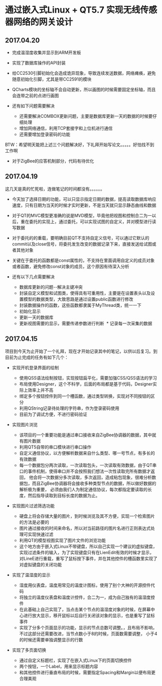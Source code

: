 # 通过嵌入式Linux + QT5.7 实现无线传感器网络的网关设计

## 2017.04.20

* 完成温湿度收集并显示到ARM开发板
* 实现了数据库操作的API封装
* 给CC2530引脚初始化会造成诡异现象，导致连续发送数据，网络瘫痪，避免随意初始化引脚，尤其是带CC2591的模块
* QCharts模块的坐标轴不会自动更新，所以画图的时候需要固定坐标轴，而且会连带之前的点进行画图

* 还有如下问题需要解决
  * 还需要解决COMBOX更新问题，主要是数据库更新一天的数据的时候要仔细处理
  * 增加网络通信，利用TCP套接字和上位机进行通信
  * 还需要增加登录密码的功能
 
BTW：希望明天能把上述三个问题解决好，下礼拜开始写论文。。。。。好怕找不到工作啊


* 对于ZigBee的应答机制部分，代码有待优化


## 2017.04.19

这几天是真的忙死啦，连做笔记的时间都没有。。。。。。
* 今天加了选择日期的功能，可以只显示指定日期的数据，提高读取数据库响应速度，只有日期为当天的时候才实时更新，不是当天就只显示静态曲线和数据
* 对于QT的MVC模型更准确的说是MVD模型，毕竟他把视图和控制合二为一以后，重在委托的实现上，通过委托，可以实现试图的自定义，并对模型进行读写数据
* 对于委托的的重载，要明确目前QT不支持自定义信号，可以通过它默认的commit以及close信号，将委托发生改变的数据记录下来，直接发送给试图或者其他对象
* 关键在于委托的函数都是const属性的，不支持在里面调用自定义的成员对象或者函数，避免修改const对象的成员，这个原因有待深入分析

* 还有以下几点需要解决
  * 数据库更新的问题--解决主键冲突
  * 封装自定义模型和试图类，使得具有可重用性，主要是在设置表头以及设置模型的数据类型，大致思路是通过设置public函数进行修改
  * 封装数据操作的函数，这些函数都隶属于MyThread类，统一一下
  * 初始化显示
  * 更新一天的数据库
  * 更新视图需要的显示，需要传递参数进行判断
  * 记录每一次采集的数据


## 2017.04.15
项目到今天为止开始了一个礼拜，现在才开始记录其中的笔记，以供以后复习。到目前为止完成的任务有如下几个：

* 实现开机登录界面的绘制
  * 使用QSS语法绘制按钮，实现按钮扁平化，需要加强CSS/QSS语法的学习
  * 布局使用Designer，这个不科学，后面的布局都是基于代码，Designer实际上效率上并不高
  * 绑定多个按钮控件到同一个槽函数，通过类型转换，实现对不同按钮的区分
  * 利用QString记录待处理的字符串，作为登录密码使用
  * 目前为了调试方便，不进行密码验证
  
  
* 实现图片浏览 
  * 该项目的一个重要功能是通过串口接收来自ZigBee协调器的数据，其中就有图片数据
  * 利用QT5自带的串口模块进行串口操作
  * 自定义通信协议，以方便解析数据来自什么类型、哪一号节点，有多长的有效数据
  * 每一个数据包分两次读取，一次读取包头，一次读取有效数据，由于QT串口的事件机制，使得串口并不会按照我们想法一次性读取完所有数据才返回，
  他会将一次数据分多次读取，多次返回，造成粘包现象，很难分析数据包，而且ZigBee协调器将会接收多种类型节点的数据，所以做好数据的解析极为重要，
  必须由我们人为制定通信协议，每次都指定要读取的长度，然后指导读取到目标长度的数据为止。
  
  
* 实现图片过滤筛选功能
   * 硬盘上将会存储大量的图片，到时候浏览及其不方便，实现一个检索图片的方法是必要的
   * 图片通过接收的时间来命名，所以对当前路径的图片名进行正则表达式处理可实现快速过滤
   * 利用QT的模型视图实现了图片文件的浏览功能
   * 这个地方由于嵌入式Linux不带键盘，所以自己实现一个建议的虚拟键盘，实现过滤条件的输入，为了实现键盘只有在LienEdit有效的时候才显示，
  对LineE进行重载，重写了鼠标按下事件，并在其他控件的槽函数里实现了对虚拟键盘的关闭功能
  
* 实现了温湿度的显示
   * 湿度用仪表盘，温度用常见的温度计图标，使用了别个大神的开源控件代码
   * 将独立的温度仪表盘和温度计控件，合二为一，成为自己独有的温湿度控件
   * 在此基础上自己实现了，当点击某个节点的温湿度对象的时候，在屏幕中心进行放大显示，移开鼠标以后自行关闭该对象的显示，也是重写了鼠标事件
   * 实现了分多个页面显示的功能，显示的节点总数可调整。，且布局不影响，不过这部分还需要改进，当节点数小于8的时候，页面数需要调整，
     小于4的时候还需要单独调整显示的行数
      
* 实现了多页面切换
   * 通过自定义标题栏，实现了在嵌入式Linux下的页面切换控件
   * 两个按钮，一个Label，用来显示标题内容
   * 和其他控件进行垂直布局的时候，需要指定Spacing和Margin以便布局更合理美观
    
    
  
